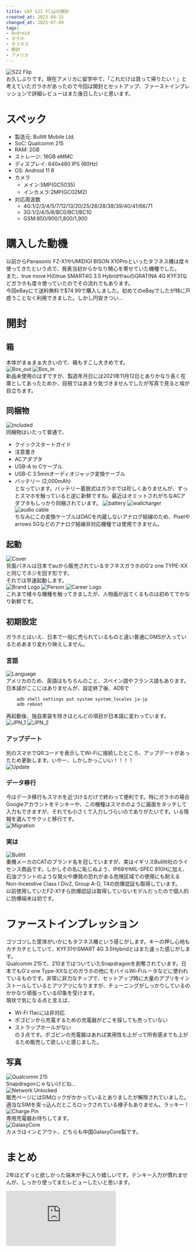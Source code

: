 ```yaml
---
title: CAT S22 Flipの開封
created_at: 2023-04-15
changed_at: 2025-07-09
tags:
- Android
- ガラホ
- タフネス
- 開封
- アメリカ
---
```

![S22 Flip](https://i.imgur.com/uZvJMlE.jpg)<br>
お久しぶりです。現在アメリカに留学中で、「これだけは買って帰りたい！」と考えていたガラホがあったので今回は開封とセットアップ、ファーストインプレッションで詳細レビューはまた後日したいと思います。

# スペック
- 製造元: Bullitt Mobile Ltd.
- SoC: Qualcomm 215
- RAM: 2GB
- ストレージ: 16GB eMMC
- ディスプレイ: 640x480 IPS (60Hz)
- OS: Android 11 R
- カメラ
  - メイン:5MP(GC5035)
  - インカメラ:2MP(GC02M2)
- 対応周波数
  - 4G:1/2/3/4/5/7/12/13/20/25/26/28/38/39/40/41/66/71
  - 3G:1/2/4/5/8/BC0/BC1/BC10
  - GSM:850/900/1,800/1,900 <br>
# 購入した動機
以前からPanasonic FZ-X1やUMIDIGI BISON X10Proといったタフネス機は度々使ってきたという点で、発表当初からかなり関心を寄せていた機種でした。<br>
また、true move Hのtrue SMART4G 3.5 HybridやauのGRATINA 4G KYF31などガラホも度々使っていたのでその流れでもあります。<br>
今回eBayにて送料無料で$74.99で購入しました。初めてのeBayでしたが特に戸惑うことなく利用できました。しかし円安きつい...

# 開封
## 箱
本体がまぁまぁ大きいので、箱もすこし大きめです。<br>
![Box_out](https://i.imgur.com/CZuL852.jpg)
![Box_in](https://i.imgur.com/J7OqHLB.jpg)<br>
新品未使用のはずですが、製造年月日には2021年11月12日とありかなり長く在庫としてあったためか、目視ではあまり気づきませんでしたが写真で見ると埃が目立ちます。
## 同梱物
![included](https://i.imgur.com/sETk3sl.jpg)<br>
同梱物はいたって普通で、<br>
- クイックスタートガイド
- 注意書き
- ACアダプタ
- USB-A to Cケーブル
- USB-C 3.5mmオーディオジャック変換ケーブル
- バッテリー (2,000mAh) <br>
となっています。バッテリー着脱式はガラホでは珍しくありませんが、ずっとスマホを触っていると逆に新鮮ですね。最近はオミットされがちなACアダプタもしっかり同梱されています。
![battery](https://i.imgur.com/24uDiNC.jpg)
![wallcharger](https://i.imgur.com/GczB0dV.jpg)
![audio cable](https://i.imgur.com/IqQTICP.png)<br>
ちなみにこの変換ケーブルはDACを内蔵しないアナログ結線のため、Pixelやarrows 5Gなどのアナログ結線非対応機種では使用できません。
## 起動
![Cover](https://i.imgur.com/jwMcmHW.jpg)<br>
背面パネルは日本でauから販売されているタフネスガラホのG'z one TYPE-XXと同じでネジを回す形です。<br>
それでは早速起動します。<br>
![Brand Logo](https://i.imgur.com/vRgy1lL.jpg)
![Person](https://i.imgur.com/K6QnFBB.jpg)
![Career Logo](https://i.imgur.com/PBbwqaV.jpg)<br>
これまで様々な機種を触ってきましたが、人物画が出てくるものは初めてでかなり新鮮です。
## 初期設定
ガラホとはいえ、日本で一般に売られているものと違い普通にGMSが入っているためあまり変わり映えしません。<br>
### 言語
![Language](https://i.imgur.com/kIMiatK.jpg)<br>
アメリカのため、英語はもちろんのこと、スペイン語やフランス語もあります。日本語がここにはありませんが、設定終了後、ADBで<br>
```
    adb shell settings put system system_locales ja-jp
    adb reboot
```
再起動後、独自実装を除きほとんどの項目が日本語に変わっています。<br>
![JPN_1](https://i.imgur.com/xkfVYa9.png)
![JPN_2](https://i.imgur.com/ut8KHBR.png)<br>
### アップデート
別のスマホでQRコードを表示してWi-Fiに接続したところ、アップデートがあったため更新します。いやー、しかしかっこいい！！！！<br>
![Update](https://i.imgur.com/LhgP982.jpg)<br>

### データ移行
今はデータ移行もスマホを近づけるだけで終わって便利です。特にガラホの場合Googleアカウントをテンキーや、この機種はスマホのように画面をタッチして入力もできますが、それでも小さくて入力しづらいのでありがたいです。いる情報を選んでサクッと移行です。<br>
![Migration](https://i.imgur.com/kultKdQ.jpg)
### 実は
![Bullitt](https://i.imgur.com/MAajszs.jpg)<br>
重機メーカのCATのブランド名を冠していますが、実はイギリスBullitt社のライセンス商品です。しかしその名に恥じぬよう、IP68やMIL-SPEC 810Hに加え、石油プラントのような発火や爆発の恐れがある危険区域での使用にも耐えるNon-Incendive Class I Div2, Group A-D, T4の防爆認証も取得しています。<br>
以前使用していたFZ-X1すら防爆認証は取得していないモデルだったので個人的に防爆端末は初です。

# ファーストインプレッション
ゴツゴツした筐体がいかにもタフネス機という感じがします。キーの押し心地もカチカチとしていて、KYF31やSMART 4G 3.5Hybridとはまた違った感じがします。<br>
Qualcomm 215で、210まではついていたSnapdragonを剥奪されています。日本でもG'z one Type-XXなどのガラホの他にモバイルWi-Fiルータなどに使われているものです。非常に非力なチップで、セットアップ時に大量のアプリをインストールしているとアツアツになりますが、チューニングがしっかりしているのかかなり頑張っている印象を受けます。<br>
現状で気になる点と言えば、<br>
- Wi-Fi 11acには非対応
- ポゴピンから充電するための充電器がどこを探しても売っていない
- ストラップホールがない<br>
の３点です。ポゴピンの充電器はあれば実用性も上がって所有感までも上がるため販売して欲しいと感じました。<br>
## 写真
![Qualcomm 215](https://i.imgur.com/3M3v7hZ.png)<br>
Snapdragonじゃないけどね...<br>
![Network Unlocked](https://i.imgur.com/dArir1K.png)<br>
販売ページにはSIMロックがかかっているとありましたが解除されていました。適当なSIMを突っ込んだところロックされている様子もありません。ラッキー！<br>
![Charge Pin](https://i.imgur.com/kSfJT77.jpg)<br>
専用充電器お待ちしてます。<br>
![GalaxyCore](https://i.imgur.com/rj5Xmf7.png)<br>
カメラはインとアウト、どちらも中国GalaxyCore製です。<br>

# まとめ
2年ほどずっと欲しかった端末が手に入り嬉しいです。テンキー入力が慣れませんが、しっかり使ってまたレビューしたいと思います。<br>
<iframe src="https://www.youtube.com/embed/jGCiLYh99Fo" title="YouTube video player" frameborder="0" allow="accelerometer; autoplay; clipboard-write; encrypted-media; gyroscope; picture-in-picture; web-share" allowfullscreen></iframe>